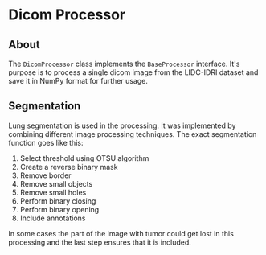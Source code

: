 # Dicom Processor
## About
The `DicomProcessor` class implements the `BaseProcessor` interface. It's purpose is to process a single dicom image from the LIDC-IDRI dataset and save it in NumPy format for further usage. 

## Segmentation
Lung segmentation is used in the processing. It was implemented by combining different image processing techniques. The exact segmentation function goes like this:

1. Select threshold using OTSU algorithm
2. Create a reverse binary mask
3. Remove border
4. Remove small objects
5. Remove small holes
6. Perform binary closing
7. Perform binary opening
8. Include annotations

In some cases the part of the image with tumor could get lost in this processing and the last step ensures that it is included.
